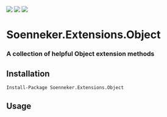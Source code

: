 [![](https://img.shields.io/nuget/v/Soenneker.Extensions.Object.svg?style=for-the-badge)](https://www.nuget.org/packages/Soenneker.Extensions.Object/)
[![](https://img.shields.io/github/actions/workflow/status/soenneker/soenneker.extensions.object/main.yml?style=for-the-badge)](https://github.com/soenneker/soenneker.extensions.object/actions/workflows/main.yml)
[![](https://img.shields.io/nuget/dt/Soenneker.Extensions.Object.svg?style=for-the-badge)](https://www.nuget.org/packages/Soenneker.Extensions.Object/)

# Soenneker.Extensions.Object
### A collection of helpful Object extension methods

## Installation

```
Install-Package Soenneker.Extensions.Object
```

## Usage
